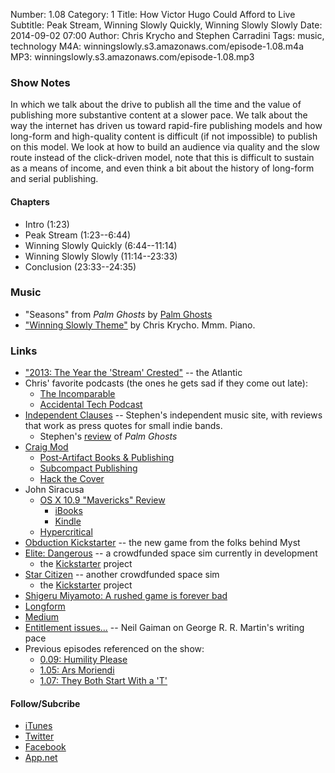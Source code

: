 Number: 1.08
Category: 1
Title: How Victor Hugo Could Afford to Live
Subtitle: Peak Stream, Winning Slowly Quickly, Winning Slowly Slowly
Date: 2014-09-02 07:00
Author: Chris Krycho and Stephen Carradini
Tags: music, technology
M4A: winningslowly.s3.amazonaws.com/episode-1.08.m4a
MP3: winningslowly.s3.amazonaws.com/episode-1.08.mp3

### Show Notes

In which we talk about the drive to publish all the time and the value of publishing more substantive content at a slower pace. We talk about the way the internet has driven us toward rapid-fire publishing models and how long-form and high-quality content is difficult (if not impossible) to publish on this model. We look at how to build an audience via quality and the slow route instead of the click-driven model, note that this is difficult to sustain as a means of income, and even think a bit about the history of long-form and serial publishing.

#### Chapters

- Intro (1:23)
- Peak Stream (1:23--6:44)
- Winning Slowly Quickly (6:44--11:14)
- Winning Slowly Slowly (11:14--23:33)
- Conclusion (23:33--24:35)

### Music

- "Seasons" from _Palm Ghosts_ by [Palm Ghosts][1]
- ["Winning Slowly Theme"][2] by Chris Krycho. Mmm. Piano.

### Links

- ["2013: The Year the 'Stream' Crested"][3] -- the Atlantic
- Chris' favorite podcasts (the ones he gets sad if they come out late):
	- [The Incomparable][4]
	- [Accidental Tech Podcast][5]
- [Independent Clauses][6] -- Stephen's independent music site, with reviews that work as press quotes for small indie bands.
	- Stephen's [review][7] of _Palm Ghosts_
- [Craig Mod][8]
	- [Post-Artifact Books & Publishing][9]
	- [Subcompact Publishing][10]
	- [Hack the Cover][11]
- John Siracusa
	- [OS X 10.9 "Mavericks" Review][12]
		- [iBooks][13]
		- [Kindle][14]
	- [Hypercritical][15]
- [Obduction Kickstarter][16] -- the new game from the folks behind Myst
- [Elite: Dangerous][17] -- a crowdfunded space sim currently in development
	- the [Kickstarter][18] project
- [Star Citizen][19] -- another crowdfunded space sim
	- the [Kickstarter][20] project
- [Shigeru Miyamoto: A rushed game is forever bad][21]
- [Longform][22]
- [Medium][23]
- [Entitlement issues...][24] -- Neil Gaiman on George R. R. Martin's writing pace
- Previous episodes referenced on the show:
	- [0.09: Humility Please][25]
	- [1.05: Ars Moriendi][26]
	- [1.07: They Both Start With a 'T'][27]

#### Follow/Subcribe

- [iTunes][28]
- [Twitter][29]
- [Facebook][30]
- [App.net][31]

[1]:	http://palmghosts.com
[2]:	https://soundcloud.com/chriskrycho/winning-slowly
[3]:	http://www.theatlantic.com/technology/archive/2013/12/2013-the-year-the-stream-crested/282202/
[4]:	http://5by5.tv/incomparable
[5]:	http://atp.fm
[6]:	http://independentclauses.com
[7]:	http://independentclauses.com/palm-ghosts-combine-multiple-genres-into-a-warm-relaxed-record/
[8]:	http://craigmod.com
[9]:	http://craigmod.com/journal/post_artifact/
[10]:	http://craigmod.com/journal/subcompact_publishing/
[11]:	http://craigmod.com/journal/hack_the_cover/
[12]:	http://arstechnica.com/apple/2013/10/os-x-10-9/
[13]:	https://itunes.apple.com/us/book/os-x-10.9-mavericks-ars-technica/id728112618?mt=11&uo=4&at=11l6SN
[14]:	http://www.amazon.com/OS-10-9-Mavericks-Technica-Review-ebook/dp/B00G3J8NPQ/
[15]:	http://hypercritical.co
[16]:	https://www.kickstarter.com/projects/cyaninc/obduction
[17]:	http://www.elitedangerous.com
[18]:	https://www.kickstarter.com/projects/1461411552/elite-dangerous
[19]:	https://robertsspaceindustries.com
[20]:	https://www.kickstarter.com/projects/cig/star-citizen
[21]:	http://www.theguardian.com/technology/gamesblog/2012/apr/27/shigeru-miyamoto-rushed-game-forever-bad
[22]:	http://longform.org
[23]:	https://medium.com
[24]:	http://journal.neilgaiman.com/2009/05/entitlement-issues.html
[25]:	http://www.winningslowly.org/2014/04/humility-please/
[26]:	http://www.winningslowly.org/2014/08/ars-moriendi/
[27]:	http://www.winningslowly.org/2014/08/they-both-start-with-t/
[28]:	https://itunes.apple.com/us/podcast/winning-slowly/id807603957?mt=2
[29]:	https://twitter.com/winningslowly
[30]:	https://www.facebook.com/winningslowlypodcast
[31]:	https://alpha.app.net/winningslowly